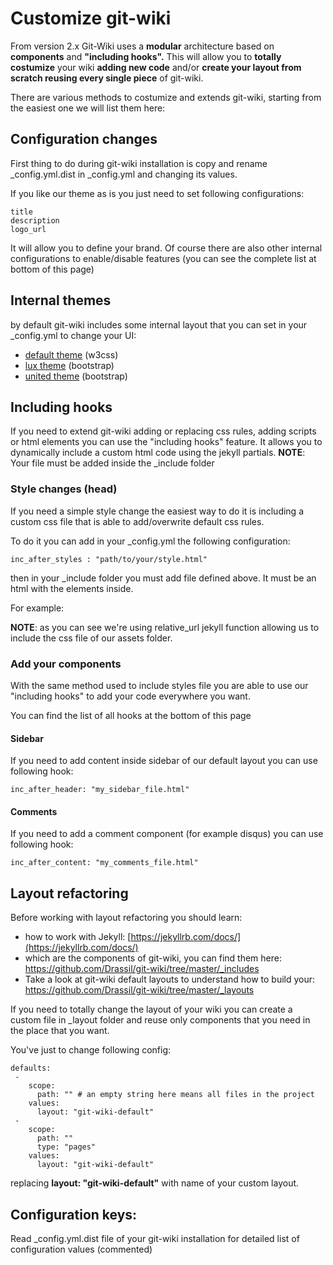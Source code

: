 # Customize git-wiki


From version 2.x Git-Wiki uses a **modular** architecture based on **components** and **"including hooks".**
This will allow you to **totally costumize** your wiki **adding new code** and/or **create your layout from scratch reusing every single piece** of git-wiki.

There are various methods to costumize and extends git-wiki, starting from the easiest one we will list them here:

## Configuration changes

First thing to do during git-wiki installation is copy and rename _config.yml.dist in _config.yml and changing its values.

If you like our theme as is you just need to set following configurations:

```
title
description
logo_url
```

It will allow you to define your brand.
Of course there are also other internal configurations to enable/disable features (you can see the complete list at bottom of this page)

## Internal themes

by default git-wiki includes some internal layout that you can set in your _config.yml to change your UI:

* [default theme](theme-default) (w3css)
* [lux theme](theme-lux) (bootstrap)
* [united theme](theme-united) (bootstrap)

## Including hooks

If you need to extend git-wiki adding or replacing css rules, adding scripts or html elements you
can use the "including hooks" feature. It allows you to dynamically include a custom html code using the jekyll partials.
**NOTE**: Your file must be added inside the _include folder

### Style changes (head)

If you need a simple style change the easiest way to do it is including a custom css file that is able to add/overwrite default css rules.
  
To do it you can add in your _config.yml the following configuration:

```
inc_after_styles : "path/to/your/style.html" 
```
  
then in your _include folder you must add file defined above. It must be an html with
the <link> elements inside.
  
For example: <link rel="stylesheet" href="{{ 'assets/css/mystyle.css' | relative_url }}">
  
**NOTE**: as you can see we're using relative_url jekyll function allowing us to include the css file of our assets folder.


  
### Add your components
  
With the same method used to include styles file you are able to use our "including hooks" to add your code everywhere you want.

You can find the list of all hooks at the bottom of this page


#### Sidebar
  
If you need to add content inside sidebar of our default layout you can use following hook:

`inc_after_header: "my_sidebar_file.html"`

#### Comments
  
If you need to add a comment component (for example disqus) you can use following hook:
  
`inc_after_content: "my_comments_file.html"`


## Layout refactoring

Before working with layout refactoring you should learn:

* how to work with Jekyll: [https://jekyllrb.com/docs/](https://jekyllrb.com/docs/)
* which are the components of git-wiki, you can find them here: https://github.com/Drassil/git-wiki/tree/master/_includes
* Take a look at git-wiki default layouts to understand how to build your: https://github.com/Drassil/git-wiki/tree/master/_layouts

If you need to totally change the layout of your wiki you can create a custom file in _layout folder and reuse only components that you need in the place that you want.
  
You've just to change following config:

```
defaults:
 -
    scope:
      path: "" # an empty string here means all files in the project
    values:
      layout: "git-wiki-default"
 -
    scope:
      path: ""
      type: "pages"
    values:
      layout: "git-wiki-default"
```
  
replacing **layout: "git-wiki-default"** with name of your custom layout.

## Configuration keys:
  
Read _config.yml.dist file of your git-wiki installation for detailed list of configuration values (commented)
